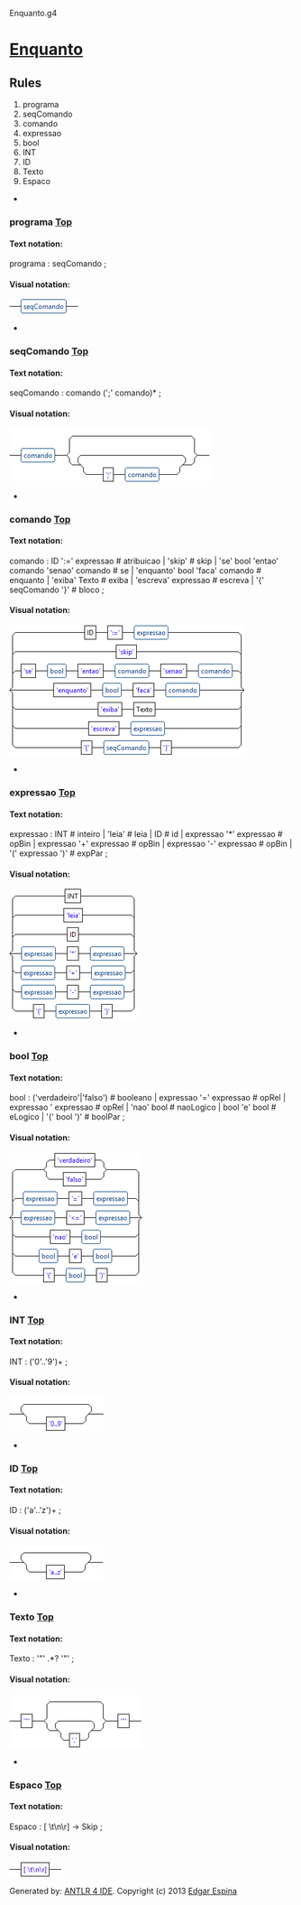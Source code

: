 Enquanto.g4
# [Enquanto](Enquanto.g4.html)

## Rules

1. programa
2. seqComando
3. comando
4. expressao
5. bool
6. INT
7. ID
8. Texto
9. Espaco

-
### programa [Top](Enquanto.g4.html "Go to top")

#### Text notation:

programa : seqComando ;

#### Visual notation:
![](images/programa.png)

-
### seqComando [Top](Enquanto.g4.html "Go to top")

#### Text notation:

seqComando : comando (';' comando)\* ;

#### Visual notation:
![](images/seqComando.png)

-
### comando [Top](Enquanto.g4.html "Go to top")

#### Text notation:

comando : ID ':=' expressao # atribuicao | 'skip' # skip | 'se' bool 'entao' comando 'senao' comando # se | 'enquanto' bool 'faca' comando # enquanto | 'exiba' Texto # exiba | 'escreva' expressao # escreva | '{' seqComando '}' # bloco ;

#### Visual notation:
![](images/comando.png)

-
### expressao [Top](Enquanto.g4.html "Go to top")

#### Text notation:

expressao : INT # inteiro | 'leia' # leia | ID # id | expressao '\*' expressao # opBin | expressao '+' expressao # opBin | expressao '-' expressao # opBin | '(' expressao ')' # expPar ;

#### Visual notation:
![](images/expressao.png)

-
### bool [Top](Enquanto.g4.html "Go to top")

#### Text notation:

bool : ('verdadeiro'|'falso') # booleano | expressao '=' expressao # opRel | expressao ' expressao # opRel | 'nao' bool # naoLogico | bool 'e' bool # eLogico | '(' bool ')' # boolPar ;

#### Visual notation:
![](images/bool.png)

-
### INT [Top](Enquanto.g4.html "Go to top")

#### Text notation:

INT : ('0'..'9')+ ;

#### Visual notation:
![](images/INT.png)

-
### ID [Top](Enquanto.g4.html "Go to top")

#### Text notation:

ID : ('a'..'z')+ ;

#### Visual notation:
![](images/ID.png)

-
### Texto [Top](Enquanto.g4.html "Go to top")

#### Text notation:

Texto : '"' .\*? '"' ;

#### Visual notation:
![](images/Texto.png)

-
### Espaco [Top](Enquanto.g4.html "Go to top")

#### Text notation:

Espaco : [ \t\n\r] -> Skip ;

#### Visual notation:
![](images/Espaco.png)

Generated by: [ANTLR 4 IDE](https://github.com/jknack/antlr4ide). Copyright (c) 2013 [Edgar Espina](https://twitter.com/edgarespina)
